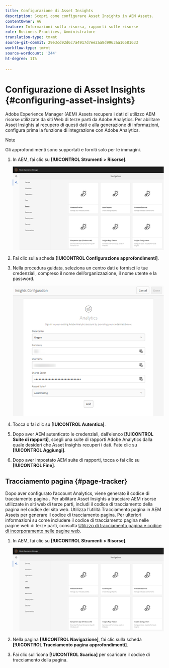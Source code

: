```yaml
---
title: Configurazione di Asset Insights
description: Scopri come configurare Asset Insights in AEM Assets.
contentOwner: AG
feature: Informazioni sulla risorsa, rapporti sulle risorse
role: Business Practices, Amministratore
translation-type: tm+mt
source-git-commit: 29e3cd92d6c7a4917d7ee2aa8d9963aa16581633
workflow-type: tm+mt
source-wordcount: '244'
ht-degree: 11%

---
```



# Configurazione di Asset Insights {#configuring-asset-insights}

Adobe Experience Manager (AEM) Assets recupera i dati di utilizzo AEM risorse utilizzate da siti Web di terze parti da Adobe Analytics. Per abilitare Asset Insights al recupero di questi dati e alla generazione di informazioni, configura prima la funzione di integrazione con Adobe Analytics.

>[!NOTE]
>
>Gli approfondimenti sono supportati e forniti solo per le immagini.

1. In AEM, fai clic su **[!UICONTROL Strumenti > Risorse]**.

   ![chlimage_1-210](assets/chlimage_1-210.png)

1. Fai clic sulla scheda **[!UICONTROL Configurazione approfondimenti]**.
1. Nella procedura guidata, seleziona un centro dati e fornisci le tue credenziali, compreso il nome dell’organizzazione, il nome utente e la password.

   ![chlimage_1-211](assets/insights_config2.png)

1. Tocca o fai clic su **[!UICONTROL Autentica]**.
1. Dopo aver AEM autenticato le credenziali, dall’elenco **[!UICONTROL Suite di rapporti]**, scegli una suite di rapporti Adobe Analytics dalla quale desideri che Asset Insights recuperi i dati. Fate clic su **[!UICONTROL Aggiungi]**.
1. Dopo aver impostato AEM suite di rapporti, tocca o fai clic su **[!UICONTROL Fine]**.

## Tracciamento pagina {#page-tracker}

Dopo aver configurato l’account Analytics, viene generato il codice di tracciamento pagina . Per abilitare Asset Insights a tracciare AEM risorse utilizzate in siti web di terze parti, includi il codice di tracciamento della pagina nel codice del sito web. Utilizza l’utilità Tracciamento pagina in AEM Assets per generare il codice di tracciamento pagina. Per ulteriori informazioni su come includere il codice di tracciamento pagina nelle pagine web di terze parti, consulta [Utilizzo di tracciamento pagina e codice di incorporamento nelle pagine web](touch-ui-using-page-tracker.md).

1. In AEM, fai clic su **[!UICONTROL Strumenti > Risorse]**.

   ![chlimage_1-214](assets/chlimage_1-214.png)

1. Nella pagina **[!UICONTROL Navigazione]**, fai clic sulla scheda **[!UICONTROL Tracciamento pagina approfondimenti]**.
1. Fai clic sull&#39;icona **[!UICONTROL Scarica]** per scaricare il codice di tracciamento della pagina.
